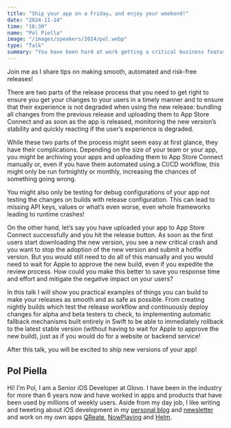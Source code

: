```yaml
---
title: "Ship your app on a Friday… and enjoy your weekend!"
date: "2024-11-14"
time: "16:30"
name: "Pol Piella"
image: "/images/speakers/2024/pol.webp"
type: "Talk"
summary: "You have been hard at work getting a critical business feature ready and Apple has just approved your version but it’s Friday afternoon. You want to ship your app but surely you shouldn’t ship on a Friday, or should you?"
---
```


Join me as I share tips on making smooth, automated and risk-free releases!

There are two parts of the release process that you need to get right to ensure you get your changes to your users in a timely manner and to ensure that their experience is not degraded when using the new release: bundling all changes from the previous release and uploading them to App Store Connect and as soon as the app is released, monitoring the new version’s stability and quickly reacting if the user’s experience is degraded.

While these two parts of the process might seem easy at first glance, they have their complications. Depending on the size of your team or your app, you might be archiving your apps and uploading them to App Store Connect manually or, even if you have them automated using a CI/CD workflow, this might only be run fortnightly or monthly, increasing the chances of something going wrong.

You might also only be testing for debug configurations of your app not testing the changes on builds with release configuration. This can lead to missing API keys, values or what’s even worse, even whole frameworks leading to runtime crashes!

On the other hand, let’s say you have uploaded your app to App Store Connect successfully and you hit the release button. As soon as the first users start downloading the new version, you see a new critical crash and you want to stop the adoption of the new version and submit a hotfix version. But you would still need to do all of this manually and you would need to wait for Apple to approve the new build, even if you expedite the review process. How could you make this better to save you response time and effort and mitigate the negative impact on your users?

In this talk I will show you practical examples of things you can build to make your releases as smooth and as safe as possible. From creating nightly builds which test the release workflow and continuously deploy changes for alpha and beta testers to check, to implementing automatic fallback mechanisms built entirely in Swift to be able to immediately rollback to the latest stable version (without having to wait for Apple to approve the new build), just as if you would do for a website or backend service!

After this talk, you will be excited to ship new versions of your app!

## Pol Piella

Hi! I’m Pol, I am a Senior iOS Developer at Glovo. I have been in the industry for more than 6 years now and have worked in apps and products that have been used by millions of weekly users. Aside from my day job, I like writing and tweeting about iOS development in my [personal blog](https://www.polpiella.dev/) and [newsletter](https://ioscinewsletter.com/) and work on my own apps [QReate](https://getqreate.app/), [NowPlaying](https://nowplaying.page/) and [Helm](https://helm-app.com/).
